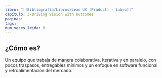 ```yaml
---
libro: "[[Bibliografía/Libros/Lean UX (Product) - Libro]]"
capítulo: 3-Driving Vision with Outcomes
paginas: 
tags: 
num_veces_leida: 0
---
```

## ¿Cómo es?

Un equipo que trabaja de manera colaborativa, iterativa y en paralelo, con pocos traspasos, entregables mínimos y un enfoque en software funcional y retroalimentación del mercado.

